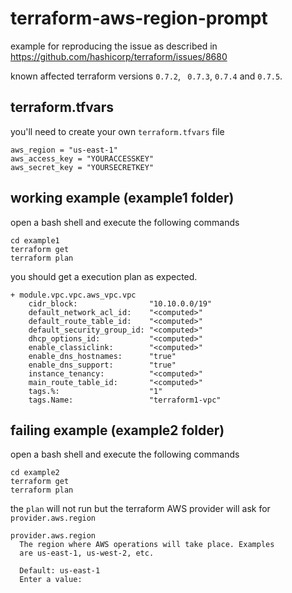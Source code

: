 # terraform-aws-region-prompt
example for reproducing the issue as described in https://github.com/hashicorp/terraform/issues/8680

known affected terraform versions `0.7.2`, ` 0.7.3`,  `0.7.4` and `0.7.5`.

## terraform.tfvars
you'll need to create your own `terraform.tfvars` file

```hcl 
aws_region = "us-east-1"
aws_access_key = "YOURACCESSKEY"
aws_secret_key = "YOURSECRETKEY"
```

## working example (example1 folder)

open a bash shell and execute the following commands
```hcl 
cd example1
terraform get
terraform plan
```
you should get a execution plan as expected.

```hcl
+ module.vpc.vpc.aws_vpc.vpc
    cidr_block:                "10.10.0.0/19"
    default_network_acl_id:    "<computed>"
    default_route_table_id:    "<computed>"
    default_security_group_id: "<computed>"
    dhcp_options_id:           "<computed>"
    enable_classiclink:        "<computed>"
    enable_dns_hostnames:      "true"
    enable_dns_support:        "true"
    instance_tenancy:          "<computed>"
    main_route_table_id:       "<computed>"
    tags.%:                    "1"
    tags.Name:                 "terraform1-vpc"
```

## failing example (example2 folder)

open a bash shell and execute the following commands

```hcl 
cd example2
terraform get
terraform plan
```

the `plan` will not run but the terraform AWS provider will ask for `provider.aws.region`

```hcl
provider.aws.region
  The region where AWS operations will take place. Examples
  are us-east-1, us-west-2, etc.

  Default: us-east-1
  Enter a value: 
```
